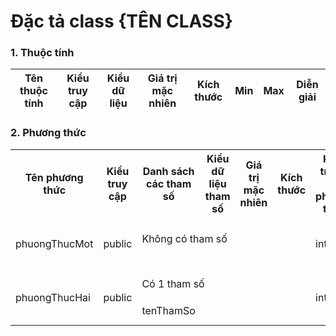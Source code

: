 # Đặc tả class {TÊN CLASS}

### 1. Thuộc tính
| Tên thuộc tính | Kiểu truy cập | Kiểu dữ liệu | Giá trị mặc nhiên | Kích thước| Min | Max | Diễn giải |
|---|---|---|---|---|---|---|---|

### 2. Phương thức

<table>
    <tr>
        <th>Tên phương thức</th>
        <th>Kiểu truy cập</th>
        <th>Danh sách các tham số</th>
        <th>Kiểu dữ liệu tham số</th>
        <th>Giá trị mặc nhiên</th>
        <th>Kích thước</th>
        <th>Kiểu trả về của phương thức</th>
        <th>Diễn giải</th>
    </tr>
    <tr>
      <td rowspan="2">phuongThucMot</td>
      <td rowspan="2">public</td>
      <td colspan="4">Không có tham số</td>
      <td rowspan="2">int</td>
      <td rowspan="2">diễn giải ở đây</td>
    </tr><tr>
      <td colspan="4"></td>
    </tr>
    <tr>
      <td rowspan="2">phuongThucHai</td>
      <td rowspan="2">public</td>
      <td colspan="4">Có 1 tham số</td>
      <td rowspan="2">int</td>
      <td rowspan="2">diễn giải ở đây</td>
    </tr><tr>
      <td>tenThamSo</td>
      <td></td>
      <td></td>
      <td></td>
    </tr>
</table>

<!-- 

<tr>
  <td rowspan="2">phuongThucMot</td>
  <td rowspan="2">public</td>
  <td colspan="4">Có 1 tham số</td>
  <td rowspan="2">int</td>
  <td rowspan="2">diễn giải ở đây</td>
</tr><tr>
  <td>tenThamSo</td>
  <td></td>
  <td></td>
  <td></td>
</tr>

Copy đoạn trên để thêm một phương thức mới
-->
  